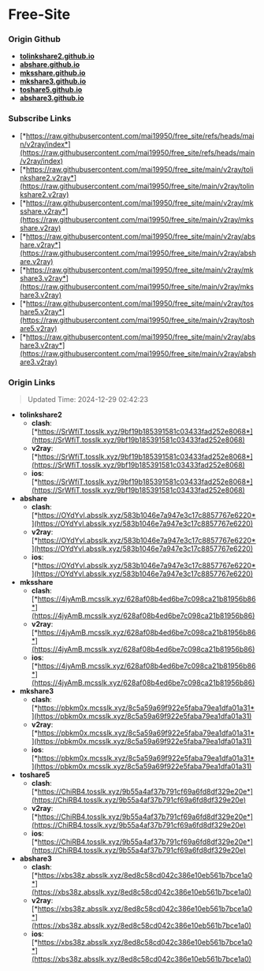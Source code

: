 # Free-Site

### Origin Github

- [**tolinkshare2.github.io**](https://github.com/tolinkshare2/tolinkshare2.github.io)
- [**abshare.github.io**](https://github.com/abshare/abshare.github.io)
- [**mksshare.github.io**](https://github.com/mksshare/mksshare.github.io)
- [**mkshare3.github.io**](https://github.com/mkshare3/mkshare3.github.io)
- [**toshare5.github.io**](https://github.com/toshare5/toshare5.github.io)
- [**abshare3.github.io**](https://github.com/abshare3/abshare3.github.io)

### Subscribe Links

- [*https://raw.githubusercontent.com/mai19950/free_site/refs/heads/main/v2ray/index*](https://raw.githubusercontent.com/mai19950/free_site/refs/heads/main/v2ray/index)
- [*https://raw.githubusercontent.com/mai19950/free_site/main/v2ray/tolinkshare2.v2ray*](https://raw.githubusercontent.com/mai19950/free_site/main/v2ray/tolinkshare2.v2ray)
- [*https://raw.githubusercontent.com/mai19950/free_site/main/v2ray/mksshare.v2ray*](https://raw.githubusercontent.com/mai19950/free_site/main/v2ray/mksshare.v2ray)
- [*https://raw.githubusercontent.com/mai19950/free_site/main/v2ray/abshare.v2ray*](https://raw.githubusercontent.com/mai19950/free_site/main/v2ray/abshare.v2ray)
- [*https://raw.githubusercontent.com/mai19950/free_site/main/v2ray/mkshare3.v2ray*](https://raw.githubusercontent.com/mai19950/free_site/main/v2ray/mkshare3.v2ray)
- [*https://raw.githubusercontent.com/mai19950/free_site/main/v2ray/toshare5.v2ray*](https://raw.githubusercontent.com/mai19950/free_site/main/v2ray/toshare5.v2ray)
- [*https://raw.githubusercontent.com/mai19950/free_site/main/v2ray/abshare3.v2ray*](https://raw.githubusercontent.com/mai19950/free_site/main/v2ray/abshare3.v2ray)

### Origin Links

> Updated Time: 2024-12-29 02:42:23

- **tolinkshare2**
  - **clash**: [*https://SrWfiT.tosslk.xyz/9bf19b185391581c03433fad252e8068*](https://SrWfiT.tosslk.xyz/9bf19b185391581c03433fad252e8068)
  - **v2ray**: [*https://SrWfiT.tosslk.xyz/9bf19b185391581c03433fad252e8068*](https://SrWfiT.tosslk.xyz/9bf19b185391581c03433fad252e8068)
  - **ios**: [*https://SrWfiT.tosslk.xyz/9bf19b185391581c03433fad252e8068*](https://SrWfiT.tosslk.xyz/9bf19b185391581c03433fad252e8068)
- **abshare**
  - **clash**: [*https://OYdYvl.absslk.xyz/583b1046e7a947e3c17c8857767e6220*](https://OYdYvl.absslk.xyz/583b1046e7a947e3c17c8857767e6220)
  - **v2ray**: [*https://OYdYvl.absslk.xyz/583b1046e7a947e3c17c8857767e6220*](https://OYdYvl.absslk.xyz/583b1046e7a947e3c17c8857767e6220)
  - **ios**: [*https://OYdYvl.absslk.xyz/583b1046e7a947e3c17c8857767e6220*](https://OYdYvl.absslk.xyz/583b1046e7a947e3c17c8857767e6220)
- **mksshare**
  - **clash**: [*https://4jyAmB.mcsslk.xyz/628af08b4ed6be7c098ca21b81956b86*](https://4jyAmB.mcsslk.xyz/628af08b4ed6be7c098ca21b81956b86)
  - **v2ray**: [*https://4jyAmB.mcsslk.xyz/628af08b4ed6be7c098ca21b81956b86*](https://4jyAmB.mcsslk.xyz/628af08b4ed6be7c098ca21b81956b86)
  - **ios**: [*https://4jyAmB.mcsslk.xyz/628af08b4ed6be7c098ca21b81956b86*](https://4jyAmB.mcsslk.xyz/628af08b4ed6be7c098ca21b81956b86)
- **mkshare3**
  - **clash**: [*https://pbkm0x.mcsslk.xyz/8c5a59a69f922e5faba79ea1dfa01a31*](https://pbkm0x.mcsslk.xyz/8c5a59a69f922e5faba79ea1dfa01a31)
  - **v2ray**: [*https://pbkm0x.mcsslk.xyz/8c5a59a69f922e5faba79ea1dfa01a31*](https://pbkm0x.mcsslk.xyz/8c5a59a69f922e5faba79ea1dfa01a31)
  - **ios**: [*https://pbkm0x.mcsslk.xyz/8c5a59a69f922e5faba79ea1dfa01a31*](https://pbkm0x.mcsslk.xyz/8c5a59a69f922e5faba79ea1dfa01a31)
- **toshare5**
  - **clash**: [*https://ChiRB4.tosslk.xyz/9b55a4af37b791cf69a6fd8df329e20e*](https://ChiRB4.tosslk.xyz/9b55a4af37b791cf69a6fd8df329e20e)
  - **v2ray**: [*https://ChiRB4.tosslk.xyz/9b55a4af37b791cf69a6fd8df329e20e*](https://ChiRB4.tosslk.xyz/9b55a4af37b791cf69a6fd8df329e20e)
  - **ios**: [*https://ChiRB4.tosslk.xyz/9b55a4af37b791cf69a6fd8df329e20e*](https://ChiRB4.tosslk.xyz/9b55a4af37b791cf69a6fd8df329e20e)
- **abshare3**
  - **clash**: [*https://xbs38z.absslk.xyz/8ed8c58cd042c386e10eb561b7bce1a0*](https://xbs38z.absslk.xyz/8ed8c58cd042c386e10eb561b7bce1a0)
  - **v2ray**: [*https://xbs38z.absslk.xyz/8ed8c58cd042c386e10eb561b7bce1a0*](https://xbs38z.absslk.xyz/8ed8c58cd042c386e10eb561b7bce1a0)
  - **ios**: [*https://xbs38z.absslk.xyz/8ed8c58cd042c386e10eb561b7bce1a0*](https://xbs38z.absslk.xyz/8ed8c58cd042c386e10eb561b7bce1a0)
